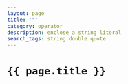 ```yaml
---
layout: page
title: '"'
category: operator
description: enclose a string literal
search_tags: string double quote
---
```


# `{{ page.title }}`
